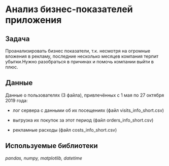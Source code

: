 # Анализ бизнес-показателей приложения

## Задача

Проанализировать бизнес показатели, т.к. несмотря на огромные вложения в рекламу, последние несколько месяцев компания терпит убытки.Нужно разобраться в причинах и помочь компании выйти в плюс.

## Данные

Данные о пользователях (3 файла), привлечённых с 1 мая по 27 октября 2019 года:

- лог сервера с данными об их посещениях (файл visits_info_short.csv)

- выгрузка их покупок за этот период (файл orders_info_short.csv)

- рекламные расходы (файл costs_info_short.csv)

## Используемые библиотеки

*pandas, numpy, matplotlib, datetime*
